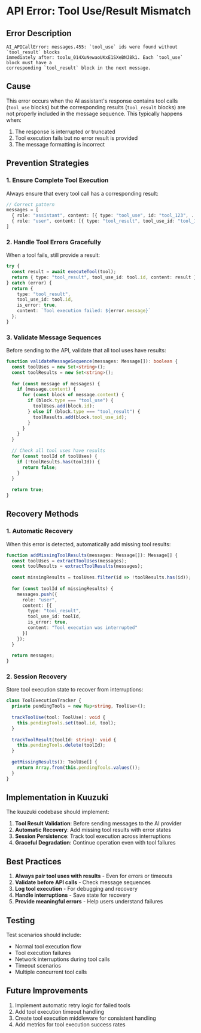 # API Error: Tool Use/Result Mismatch

## Error Description

```
AI_APICallError: messages.455: `tool_use` ids were found without `tool_result` blocks
immediately after: toolu_014XuNewaoUKxE1SXeBNJ8k1. Each `tool_use` block must have a
corresponding `tool_result` block in the next message.
```

## Cause

This error occurs when the AI assistant's response contains tool calls (`tool_use` blocks) but the corresponding results (`tool_result` blocks) are not properly included in the message sequence. This typically happens when:

1. The response is interrupted or truncated
2. Tool execution fails but no error result is provided
3. The message formatting is incorrect

## Prevention Strategies

### 1. Ensure Complete Tool Execution

Always ensure that every tool call has a corresponding result:

```typescript
// Correct pattern
messages = [
  { role: "assistant", content: [{ type: "tool_use", id: "tool_123", ... }] },
  { role: "user", content: [{ type: "tool_result", tool_use_id: "tool_123", ... }] }
]
```

### 2. Handle Tool Errors Gracefully

When a tool fails, still provide a result:

```typescript
try {
  const result = await executeTool(tool);
  return { type: "tool_result", tool_use_id: tool.id, content: result };
} catch (error) {
  return { 
    type: "tool_result", 
    tool_use_id: tool.id, 
    is_error: true,
    content: `Tool execution failed: ${error.message}` 
  };
}
```

### 3. Validate Message Sequences

Before sending to the API, validate that all tool uses have results:

```typescript
function validateMessageSequence(messages: Message[]): boolean {
  const toolUses = new Set<string>();
  const toolResults = new Set<string>();
  
  for (const message of messages) {
    if (message.content) {
      for (const block of message.content) {
        if (block.type === "tool_use") {
          toolUses.add(block.id);
        } else if (block.type === "tool_result") {
          toolResults.add(block.tool_use_id);
        }
      }
    }
  }
  
  // Check all tool uses have results
  for (const toolId of toolUses) {
    if (!toolResults.has(toolId)) {
      return false;
    }
  }
  
  return true;
}
```

## Recovery Methods

### 1. Automatic Recovery

When this error is detected, automatically add missing tool results:

```typescript
function addMissingToolResults(messages: Message[]): Message[] {
  const toolUses = extractToolUses(messages);
  const toolResults = extractToolResults(messages);
  
  const missingResults = toolUses.filter(id => !toolResults.has(id));
  
  for (const toolId of missingResults) {
    messages.push({
      role: "user",
      content: [{
        type: "tool_result",
        tool_use_id: toolId,
        is_error: true,
        content: "Tool execution was interrupted"
      }]
    });
  }
  
  return messages;
}
```

### 2. Session Recovery

Store tool execution state to recover from interruptions:

```typescript
class ToolExecutionTracker {
  private pendingTools = new Map<string, ToolUse>();
  
  trackToolUse(tool: ToolUse): void {
    this.pendingTools.set(tool.id, tool);
  }
  
  trackToolResult(toolId: string): void {
    this.pendingTools.delete(toolId);
  }
  
  getMissingResults(): ToolUse[] {
    return Array.from(this.pendingTools.values());
  }
}
```

## Implementation in Kuuzuki

The kuuzuki codebase should implement:

1. **Tool Result Validation**: Before sending messages to the AI provider
2. **Automatic Recovery**: Add missing tool results with error states
3. **Session Persistence**: Track tool execution across interruptions
4. **Graceful Degradation**: Continue operation even with tool failures

## Best Practices

1. **Always pair tool uses with results** - Even for errors or timeouts
2. **Validate before API calls** - Check message sequences
3. **Log tool execution** - For debugging and recovery
4. **Handle interruptions** - Save state for recovery
5. **Provide meaningful errors** - Help users understand failures

## Testing

Test scenarios should include:
- Normal tool execution flow
- Tool execution failures
- Network interruptions during tool calls
- Timeout scenarios
- Multiple concurrent tool calls

## Future Improvements

1. Implement automatic retry logic for failed tools
2. Add tool execution timeout handling
3. Create tool execution middleware for consistent handling
4. Add metrics for tool execution success rates